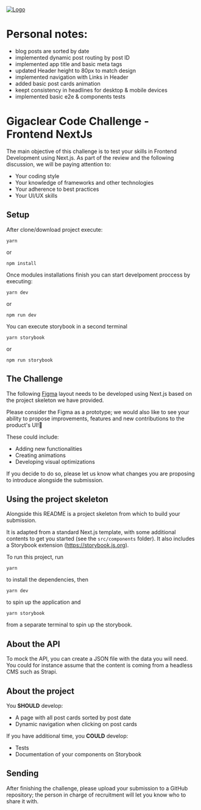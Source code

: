 [![Logo](https://gc-strapi-production.s3.eu-west-2.amazonaws.com/Gigaclear_Core_Logo_Master_RGB_Orange_fc5526ff8b.svg 'Logo')](Gigaclear_Logo)

# Personal notes:

-   blog posts are sorted by date
-   implemented dynamic post routing by post ID
-   implemented app title and basic meta tags
-   updated Header height to 80px to match design
-   implemented navigation with Links in Header
-   added basic post cards animation
-   keept consistency in headlines for desktop & mobile devices
-   implemented basic e2e & components tests

# Gigaclear Code Challenge - Frontend NextJs

The main objective of this challenge is to test your skills in Frontend Development using Next.js. As part of the review and the following discussion, we will be paying attention to:

-   Your coding style
-   Your knowledge of frameworks and other technologies
-   Your adherence to best practices
-   Your UI/UX skills

## Setup

After clone/download project execute:

```
yarn
```

or

```
npm install
```

Once modules installations finish you can start develpoment proccess by executing:

```
yarn dev
```

or

```
npm run dev
```

You can execute storybook in a second terminal

```
yarn storybook
```

or

```
npm run storybook
```

## The Challenge

The following [Figma](https://www.figma.com/file/6Lqq3DipyAvKRaXzHqm7os/gigaclear-frontend-challenge?node-id=0%3A1 'Figma') layout needs to be developed using Next.js based on the project skeleton we have provided.

Please consider the Figma as a prototype; we would also like to see your ability to propose improvements, features and new contributions to the product's UI!💄

These could include:

-   Adding new functionalities
-   Creating animations
-   Developing visual optimizations

If you decide to do so, please let us know what changes you are proposing to introduce alongside the submission.

## Using the project skeleton

Alongside this README is a project skeleton from which to build your submission.

It is adapted from a standard Next.js template, with some additional contents to get you started (see the `src/components` folder). It also includes a Storybook extension (https://storybook.js.org).

To run this project, run

`yarn`

to install the dependencies, then

`yarn dev`

to spin up the application and

`yarn storybook`

from a separate terminal to spin up the storybook.

## About the API

To mock the API, you can create a JSON file with the data you will need. You could for instance assume that the content is coming from a headless CMS such as Strapi.

## About the project

You **SHOULD** develop:

-   A page with all post cards sorted by post date
-   Dynamic navigation when clicking on post cards

If you have additional time, you **COULD** develop:

-   Tests
-   Documentation of your components on Storybook

## Sending

After finishing the challenge, please upload your submission to a GitHub repository; the person in charge of recruitment will let you know who to share it with.
